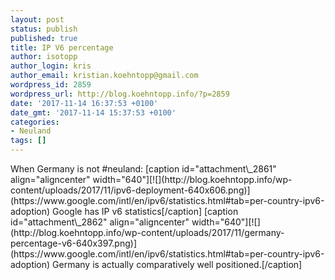 ```yaml
---
layout: post
status: publish
published: true
title: IP V6 percentage
author: isotopp
author_login: kris
author_email: kristian.koehntopp@gmail.com
wordpress_id: 2859
wordpress_url: http://blog.koehntopp.info/?p=2859
date: '2017-11-14 16:37:53 +0100'
date_gmt: '2017-11-14 15:37:53 +0100'
categories:
- Neuland
tags: []
---
```

<p>When Germany is not #neuland: [caption id="attachment\_2861" align="aligncenter" width="640"][![](http://blog.koehntopp.info/wp-content/uploads/2017/11/ipv6-deployment-640x606.png)](https://www.google.com/intl/en/ipv6/statistics.html#tab=per-country-ipv6-adoption) Google has IP v6 statistics[/caption] <!--more--> [caption id="attachment\_2862" align="aligncenter" width="640"][![](http://blog.koehntopp.info/wp-content/uploads/2017/11/germany-percentage-v6-640x397.png)](https://www.google.com/intl/en/ipv6/statistics.html#tab=per-country-ipv6-adoption) Germany is actually comparatively well positioned.[/caption]</p>
